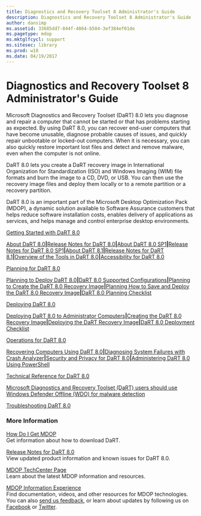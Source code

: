 ```yaml
---
title: Diagnostics and Recovery Toolset 8 Administrator's Guide
description: Diagnostics and Recovery Toolset 8 Administrator's Guide
author: dansimp
ms.assetid: 33685dd7-844f-4864-b504-3ef384ef01de
ms.pagetype: mdop
ms.mktglfcycl: support
ms.sitesec: library
ms.prod: w10
ms.date: 04/19/2017
---
```



# Diagnostics and Recovery Toolset 8 Administrator's Guide


Microsoft Diagnostics and Recovery Toolset (DaRT) 8.0 lets you diagnose and repair a computer that cannot be started or that has problems starting as expected. By using DaRT 8.0, you can recover end-user computers that have become unusable, diagnose probable causes of issues, and quickly repair unbootable or locked-out computers. When it is necessary, you can also quickly restore important lost files and detect and remove malware, even when the computer is not online.

DaRT 8.0 lets you create a DaRT recovery image in International Organization for Standardization (ISO) and Windows Imaging (WIM) file formats and burn the image to a CD, DVD, or USB. You can then use the recovery image files and deploy them locally or to a remote partition or a recovery partition.

DaRT 8.0 is an important part of the Microsoft Desktop Optimization Pack (MDOP), a dynamic solution available to Software Assurance customers that helps reduce software installation costs, enables delivery of applications as services, and helps manage and control enterprise desktop environments.

<a href="" id="getting-started-with-dart-8-0"></a>[Getting Started with DaRT 8.0](getting-started-with-dart-80-dart-8.md)  

[About DaRT 8.0](about-dart-80-dart-8.md)**|**[Release Notes for DaRT 8.0](release-notes-for-dart-80--dart-8.md)**|**[About DaRT 8.0 SP1](about-dart-80-sp1.md)**|**[Release Notes for DaRT 8.0 SP1](release-notes-for-dart-80-sp1.md)**|**[About DaRT 8.1](about-dart-81.md)**|**[Release Notes for DaRT 8.1](release-notes-for-dart-81.md)**|**[Overview of the Tools in DaRT 8.0](overview-of-the-tools-in-dart-80-dart-8.md)**|**[Accessibility for DaRT 8.0](accessibility-for-dart-80-dart-8.md)

<a href="" id="planning-for-dart-8-0"></a>[Planning for DaRT 8.0](planning-for-dart-80-dart-8.md)  

[Planning to Deploy DaRT 8.0](planning-to-deploy-dart-80-dart-8.md)**|**[DaRT 8.0 Supported Configurations](dart-80-supported-configurations-dart-8.md)**|**[Planning to Create the DaRT 8.0 Recovery Image](planning-to-create-the-dart-80-recovery-image-dart-8.md)**|**[Planning How to Save and Deploy the DaRT 8.0 Recovery Image](planning-how-to-save-and-deploy-the-dart-80-recovery-image-dart-8.md)**|**[DaRT 8.0 Planning Checklist](dart-80-planning-checklist-dart-8.md)

<a href="" id="deploying-dart-8-0"></a>[Deploying DaRT 8.0](deploying-dart-80-dart-8.md)  

[Deploying DaRT 8.0 to Administrator Computers](deploying-dart-80-to-administrator-computers-dart-8.md)**|**[Creating the DaRT 8.0 Recovery Image](creating-the-dart-80-recovery-image-dart-8.md)**|**[Deploying the DaRT Recovery Image](deploying-the-dart-recovery-image-dart-8.md)**|**[DaRT 8.0 Deployment Checklist](dart-80-deployment-checklist-dart-8.md)

<a href="" id="operations-for-dart-8-0"></a>[Operations for DaRT 8.0](operations-for-dart-80-dart-8.md)  

[Recovering Computers Using DaRT 8.0](recovering-computers-using-dart-80-dart-8.md)**|**[Diagnosing System Failures with Crash Analyzer](diagnosing-system-failures-with-crash-analyzer--dart-8.md)**|**[Security and Privacy for DaRT 8.0](security-and-privacy-for-dart-80-dart-8.md)**|**[Administering DaRT 8.0 Using PowerShell](administering-dart-80-using-powershell-dart-8.md)

<a href="" id="technical-reference-for-dart-8-0"></a>[Technical Reference for DaRT 8.0](technical-reference-for-dart-80-new-ia.md)  

[Microsoft Diagnostics and Recovery Toolset (DaRT) users should use Windows Defender Offline (WDO) for malware detection](https://docs.microsoft.com/en-us/microsoft-desktop-optimization-pack/dart-v8/microsoft-diagnostics-and-recovery-toolset--dart--users-should-use-windows-defender-offline--wdo--for-malware-detection)

<a href="" id="troubleshooting-dart-8-0"></a>[Troubleshooting DaRT 8.0](troubleshooting-dart-80-dart-8.md)  

### More Information

<a href="" id="how-do-i-get-mdop"></a>[How Do I Get MDOP](https://go.microsoft.com/fwlink/?LinkId=322049)  
Get information about how to download DaRT.

<a href="" id="release-notes-for-dart-8-0"></a>[Release Notes for DaRT 8.0](release-notes-for-dart-80--dart-8.md)  
View updated product information and known issues for DaRT 8.0.

<a href="" id="mdop-techcenter-page"></a>[MDOP TechCenter Page](https://go.microsoft.com/fwlink/p/?LinkId=225286)  
Learn about the latest MDOP information and resources.

<a href="" id="mdop-information-experience"></a>[MDOP Information Experience](https://go.microsoft.com/fwlink/p/?LinkId=236032)  
Find documentation, videos, and other resources for MDOP technologies. You can also [send us feedback](mailto:MDOPDocs@microsoft.com), or learn about updates by following us on [Facebook](https://go.microsoft.com/fwlink/p/?LinkId=242445) or [Twitter](https://go.microsoft.com/fwlink/p/?LinkId=242447).

 

 





